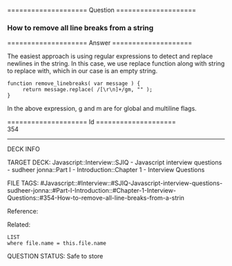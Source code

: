 ==================== Question ====================  

### How to remove all line breaks from a string  

==================== Answer ====================  

The easiest approach is using regular expressions to detect and replace newlines in the string. In this case, we use replace function along with string to replace with, which in our case is an empty string.

<!-- codeblock-start -->
<pre><code class="hljs language-javascript"><span class="hljs-keyword">function</span> <span class="hljs-title function_">remove_linebreaks</span>(<span class="hljs-params"> <span class="hljs-keyword">var</span> message </span>) {
     <span class="hljs-keyword">return</span> message.<span class="hljs-title function_">replace</span>( <span class="hljs-regexp">/[\r\n]+/gm</span>, <span class="hljs-string">""</span> );
}
</code></pre>
<!-- codeblock-end -->

In the above expression, g and m are for global and multiline flags.

==================== Id ====================  
354

---

DECK INFO

TARGET DECK: Javascript::Interview::SJIQ - Javascript interview questions - sudheer jonna::Part I - Introduction::Chapter 1 - Interview Questions

FILE TAGS: #Javascript::#Interview::#SJIQ-Javascript-interview-questions-sudheer-jonna::#Part-I-Introduction::#Chapter-1-Interview-Questions::#354-How-to-remove-all-line-breaks-from-a-strin

Reference:

Related:

```dataview
LIST
where file.name = this.file.name
```

QUESTION STATUS: Safe to store

